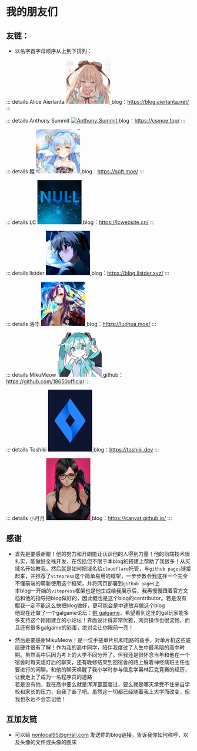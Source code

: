 # 我的朋友们

## 友链：
* 以名字首字母顺序从上到下排列：  
  
::: details Alice Aierlanta
<a href="https://blog.aierlanta.net/" target="_blank" rel="noreferrer">
<img src="./img/Alice_Aierlanta.webp" alt="Alice_Aierlanta" width=120px height=120px>
</a>
blog：<a href="https://blog.aierlanta.net/" target="_blank" rel="noreferrer">https://blog.aierlanta.net/</a>
:::

::: details Anthony Summit
<a href="https://csmoe.top/" target="_blank" rel="noreferrer">
<img src="https://s2.loli.net/2024/03/23/sEgBIh8oUYLyC7z.jpg" alt="Anthony_Summit" width=120px height=120px>
</a>
blog：<a href="https://csmoe.top/" target="_blank" rel="noreferrer">https://csmoe.top/</a>
:::

::: details 鲲
<a href="https://soft.moe/" target="_blank" rel="noreferrer">
<img src="./img/kun.webp" alt="kun" width=120px height=120px>
</a>
blog：<a href="https://soft.moe/" target="_blank" rel="noreferrer">https://soft.moe/</a>
:::

::: details LC
<a href="https://lcwebsite.cn/" target="_blank" rel="noreferrer">
<img src="./img/LC.webp" alt="LC" width=120px height=120px>
</a>
blog：<a href="https://lcwebsite.cn/" target="_blank" rel="noreferrer">https://lcwebsite.cn/</a>
:::

::: details listder
<a href="https://blog.listder.xyz/" target="_blank" rel="noreferrer">
<img src="./img/listder.webp" alt="listder" width=120px height=120px>
</a>
blog：<a href="https://blog.listder.xyz/" target="_blank" rel="noreferrer">https://blog.listder.xyz/</a>
:::

::: details 洛华
<a href="https://luohua.moe/" target="_blank" rel="noreferrer">
<img src="./img/luohua.webp" alt="luohua" width=120px height=120px>
</a>
blog：<a href="https://luohua.moe/" target="_blank" rel="noreferrer">https://luohua.moe/</a>
:::

::: details MikuMeow
<a href="https://github.com/18650official" target="_blank" rel="noreferrer">
<img src="./img/Miku_Moew.webp" alt="Miku_Moew" width=120px height=120px>
</a>
github：<a href="https://github.com/18650official" target="_blank" rel="noreferrer">https://github.com/18650official</a>
:::

::: details Toshiki
<a href="https://toshiki.dev" target="_blank" rel="noreferrer">
<img src="./img/toshiki.webp" alt="Toshiki" width=120px height=168px>
</a>
blog：<a href="https://toshiki.dev" target="_blank" rel="noreferrer">https://toshiki.dev</a>
:::

::: details 小月月
<a href="https://canyat.github.io/" target="_blank" rel="noreferrer">
<img src="./img/canyat.webp" alt="canyat" width=120px height=168px>
</a>
blog：<a href="https://canyat.github.io/" target="_blank" rel="noreferrer">https://canyat.github.io/</a>
:::

## 感谢 
  
* 首先是要感谢鲲！他的努力和开朗能让认识他的人得到力量！他的前端技术很扎实，能做好全栈开发，在包括但不限于本blog的搭建上帮助了我很多！从买域名开始教我，然后就是如何把域名给`cloudflare`托管，与`github pages`链接起来，并推荐了`vitepress`这个简单易用的框架，一步步教会我这样一个完全不懂前端的萌新使用这个框架，并将网页部署到`github pages`上  
本blog一开始的`vitepress`框架也是他生成给我展示后，我再慢慢跟着官方文档和他的指导把blog做好的，因此鲲也是这个blog的contributor。若是没有鲲我一定不能这么快把blog做好，更可能会是中途放弃做这个blog  
他现在还做了一个galgame论坛：[鲲 galgame](https://www.kungal.com/zh-cn)，希望看到这里的gal玩家能多多支持这个刚刚建立的小论坛！界面设计得非常优雅，网页操作也很流畅，而且还有很多galgame的彩蛋，绝对会让你眼前一亮！  
  
* 然后是要感谢MikuMeow！是一位手搓单片机和电路的高手，对单片机这些底层硬件很有了解！作为我的高中同学，陪伴我度过了人生中最黑暗的高中时期。虽然高中后因为考上的大学不同分开了，但我还是很怀念当年和他在一个宿舍时每天熄灯后的聊天，还有晚修结束到回宿舍的路上躲着神经病班主任也要进行的闲聊。和他的聊天唤醒了我小学时参与信息学奥林匹克竞赛的经历，让我走上了成为一名程序员的道路  
若是没有他，我在高中要么就是浑浑噩噩度过，要么就是哪天承受不住来自学校和家长的压力，自我了断了吧。虽然这一切都已经随着我上大学而改变，但我也永远不会忘记他！  

## 互加友链

* 可以给 nonlocal95@gmail.com 发送你的blog链接，告诉我你如何称呼，以及头像的文件或头像的图床  